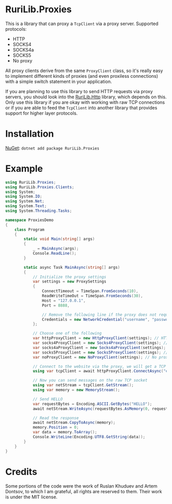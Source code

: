 # RuriLib.Proxies
This is a library that can proxy a `TcpClient` via a proxy server. Supported protocols:
- HTTP
- SOCKS4
- SOCKS4a
- SOCKS5
- No proxy

All proxy clients derive from the same `ProxyClient` class, so it's really easy to implement different kinds of proxies (and even proxiless connections) with a simple switch statement in your application.

If you are planning to use this library to send HTTP requests via proxy servers, you should look into the [RuriLib.Http](https://github.com/openbullet/OpenBullet2/tree/main/RuriLib.Http) library, which depends on this. Only use this library if you are okay with working with raw TCP connections or if you are able to feed the `TcpClient` into another library that provides support for higher layer protocols.

# Installation
[NuGet](https://nuget.org/packages/RuriLib.Proxies): `dotnet add package RuriLib.Proxies`

# Example
```csharp
using RuriLib.Proxies;
using RuriLib.Proxies.Clients;
using System;
using System.IO;
using System.Net;
using System.Text;
using System.Threading.Tasks;

namespace ProxiesDemo
{
    class Program
    {
        static void Main(string[] args)
        {
            _ = MainAsync(args);
            Console.ReadLine();
        }

        static async Task MainAsync(string[] args)
        {
            // Initialize the proxy settings
            var settings = new ProxySettings
            {
                ConnectTimeout = TimeSpan.FromSeconds(10),
                ReadWriteTimeOut = TimeSpan.FromSeconds(30),
                Host = "127.0.0.1",
                Port = 8888,

                // Remove the following line if the proxy does not require authentication
                Credentials = new NetworkCredential("username", "password")
            };

            // Choose one of the following
            var httpProxyClient = new HttpProxyClient(settings); // HTTP proxies
            var socks4ProxyClient = new Socks4ProxyClient(settings); // Socks4 proxies
            var socks4aProxyClient = new Socks4aProxyClient(settings); // Socks4a proxies
            var socks5ProxyClient = new Socks5ProxyClient(settings); // Socks5a proxies
            var noProxyClient = new NoProxyClient(settings); // No proxy

            // Connect to the website via the proxy, we will get a TCP client that we can use
            using var tcpClient = await httpProxyClient.ConnectAsync("example.com", 80);

            // Now you can send messages on the raw TCP socket
            using var netStream = tcpClient.GetStream();
            using var memory = new MemoryStream();

            // Send HELLO
            var requestBytes = Encoding.ASCII.GetBytes("HELLO");
            await netStream.WriteAsync(requestBytes.AsMemory(0, requestBytes.Length));

            // Read the response
            await netStream.CopyToAsync(memory);
            memory.Position = 0;
            var data = memory.ToArray();
            Console.WriteLine(Encoding.UTF8.GetString(data));
        }
    }
}
```

# Credits
Some portions of the code were the work of Ruslan Khuduev and Artem Dontsov, to which I am grateful, all rights are reserved to them. Their work is under the MIT license.
